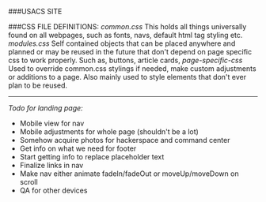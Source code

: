 ###USACS SITE

###CSS FILE DEFINITIONS:
*common.css*
This holds all things universally found on all webpages, such as fonts, navs, default html tag styling etc. 
*modules.css*
Self contained objects that can be placed anywhere and planned or may be reused in the future that don't depend on page specific css to work properly. Such as, buttons, article cards, 
*page-specific-css*
Used to override common.css stylings if needed, make custom adjustments or additions to a page. Also mainly used to style elements that don't ever plan to be reused.

---

*Todo for landing page:*
- Mobile view for nav
- Mobile adjustments for whole page (shouldn't be a lot)
- Somehow acquire photos for hackerspace and command center
- Get info on what we need for footer
- Start getting info to replace placeholder text
- Finalize links in nav
- Make nav either animate fadeIn/fadeOut or moveUp/moveDown on scroll
- QA for other devices